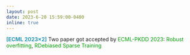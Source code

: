 ```yaml
---
layout: post
date: 2023-6-20 15:59:00-0400
inline: true
---
```


<span style="color:#2698BA;"><b>[ECML 2023×2]</b>  </span> Two paper got accepted by <font color=009f06>ECML-PKDD 2023</font>: <font color=009f06>Robust overfitting</font>, <font color=009f06>RDebiased Sparse Training</font>

